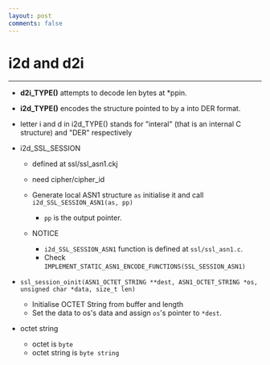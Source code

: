 ```yaml
---
layout: post
comments: false
---
```


# i2d and d2i

---

* **d2i_TYPE()** attempts to decode len bytes at *ppin.
* **i2d_TYPE()** encodes the structure pointed to by a into DER format.
* letter i and d in i2d_TYPE() stands for "interal" (that is an internal C structure) and "DER" respectively

* i2d_SSL_SESSION
    * defined at ssl/ssl_asn1.ckj
    * need cipher/cipher_id

    * Generate local ASN1 structure `as` initialise it and call `i2d_SSL_SESSION_ASN1(as, pp)`
        * `pp` is the output pointer.
    * NOTICE
        * `i2d_SSL_SESSION_ASN1` function is defined  at `ssl/ssl_asn1.c`.
        * Check `IMPLEMENT_STATIC_ASN1_ENCODE_FUNCTIONS(SSL_SESSION_ASN1)`



* `ssl_session_oinit(ASN1_OCTET_STRING **dest, ASN1_OCTET_STRING *os, unsigned char *data, size_t len)`
    * Initialise OCTET String from buffer and length
    * Set the data to os's data and assign `os`'s pointer to `*dest`.


* octet string
    * octet is `byte`
    * octet string is `byte string`
